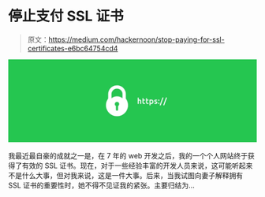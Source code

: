 # 停止支付 SSL 证书

> 原文：<https://medium.com/hackernoon/stop-paying-for-ssl-certificates-e6bc64754cd4>

![](img/77eaf54c02eda2a0e4aa302ab0ac85ef.png)

我最近最自豪的成就之一是，在 7 年的 web 开发之后，我的一个个人网站终于获得了有效的 SSL 证书。现在，对于一些经验丰富的开发人员来说，这可能听起来不是什么大事，但对我来说，这是一件大事。后来，当我试图向妻子解释拥有 SSL 证书的重要性时，她不得不见证我的紧张。主要归结为…